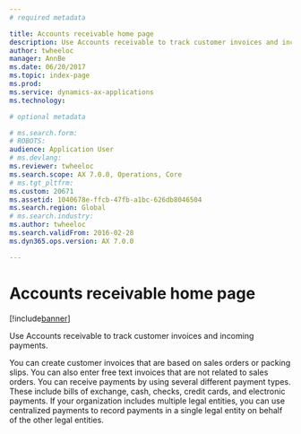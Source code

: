 ```yaml
---
# required metadata

title: Accounts receivable home page
description: Use Accounts receivable to track customer invoices and incoming payments.
author: twheeloc
manager: AnnBe
ms.date: 06/20/2017
ms.topic: index-page
ms.prod: 
ms.service: dynamics-ax-applications
ms.technology: 

# optional metadata

# ms.search.form: 
# ROBOTS: 
audience: Application User
# ms.devlang: 
ms.reviewer: twheeloc
ms.search.scope: AX 7.0.0, Operations, Core
# ms.tgt_pltfrm: 
ms.custom: 20671
ms.assetid: 1040678e-ffcb-47fb-a1bc-626db8046504
ms.search.region: Global
# ms.search.industry: 
ms.author: twheeloc
ms.search.validFrom: 2016-02-28
ms.dyn365.ops.version: AX 7.0.0

---
```


# Accounts receivable home page

[!include[banner](../includes/banner.md)]


Use Accounts receivable to track customer invoices and incoming payments. 

You can create customer invoices that are based on sales orders or packing slips. You can also enter free text invoices that are not related to sales orders. You can receive payments by using several different payment types. These include bills of exchange, cash, checks, credit cards, and electronic payments. If your organization includes multiple legal entities, you can use centralized payments to record payments in a single legal entity on behalf of the other legal entities.







